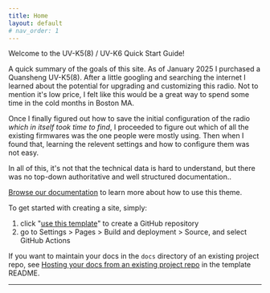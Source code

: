 ```yaml
---
title: Home
layout: default
# nav_order: 1
---
```


Welcome to the UV-K5(8) / UV-K6 Quick Start Guide!

A quick summary of the goals of this site.
As of January 2025 I purchased a Quansheng UV-K5(8). After a little googling and searching the internet I learned about the potential for upgrading and customizing this radio. Not to mention it's low price, I felt like this would be a great way to spend some time in the cold months in Boston MA.

Once I finally figured out how to save the initial configuration of the radio _which in itself took time to find_,  I proceeded to figure out which of all the existing firmwares was the one people were mostly using. Then when I found that, learning the relevent settings and how to configure them was not easy.

In all of this, it's not that the technical data is hard to understand, but there was no top-down authoritative and well structured documentation..


[Browse our documentation][Just the Docs] to learn more about how to use this theme.

To get started with creating a site, simply:

1. click "[use this template]" to create a GitHub repository
2. go to Settings > Pages > Build and deployment > Source, and select GitHub Actions

If you want to maintain your docs in the `docs` directory of an existing project repo, see [Hosting your docs from an existing project repo](https://github.com/just-the-docs/just-the-docs-template/blob/main/README.md#hosting-your-docs-from-an-existing-project-repo) in the template README.

----

[^1]: [It can take up to 10 minutes for changes to your site to publish after you push the changes to GitHub](https://docs.github.com/en/pages/setting-up-a-github-pages-site-with-jekyll/creating-a-github-pages-site-with-jekyll#creating-your-site).

[Just the Docs]: https://just-the-docs.github.io/just-the-docs/
[GitHub Pages]: https://docs.github.com/en/pages
[README]: https://github.com/just-the-docs/just-the-docs-template/blob/main/README.md
[Jekyll]: https://jekyllrb.com
[GitHub Pages / Actions workflow]: https://github.blog/changelog/2022-07-27-github-pages-custom-github-actions-workflows-beta/
[use this template]: https://github.com/just-the-docs/just-the-docs-template/generate
